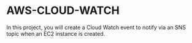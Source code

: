 # AWS-CLOUD-WATCH
In this project, you will create a Cloud Watch event to notify via an SNS topic when an EC2 instance is created.
